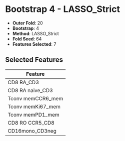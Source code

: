 # Bootstrap 4 - LASSO_Strict

- **Outer Fold**: 20
- **Bootstrap**: 4
- **Method**: LASSO_Strict
- **Fold Seed**: 64
- **Features Selected**: 7

## Selected Features

| Feature |
|---------|
| CD8 RA_CD3 |
| CD8 RA naive_CD3 |
| Tconv memCCR6_mem |
| Tconv memKi67_mem |
| Tconv memPD1_mem |
| CD8 RO CCR5_CD8 |
| CD16mono_CD3neg |
